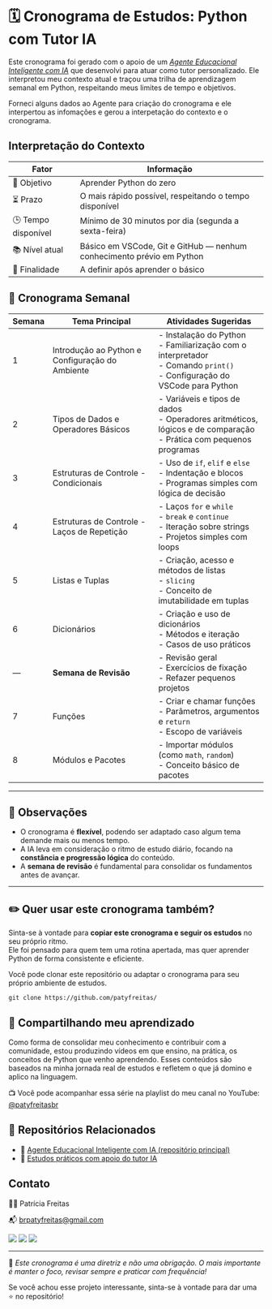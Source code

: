 # 🗓️ Cronograma de Estudos: Python com Tutor IA

Este cronograma foi gerado com o apoio de um [*Agente Educacional Inteligente com IA*](https://github.com/patyfreitasbr/agente-educacional-ia) que desenvolvi para atuar como tutor personalizado. Ele interpretou meu contexto atual e traçou uma trilha de aprendizagem semanal em Python, respeitando meus limites de tempo e objetivos.


Forneci alguns dados ao Agente para criação do cronograma e ele interpertou as infomações e gerou a interpetação do contexto e o cronograma.

## Interpretação do Contexto

| Fator                  | Informação                                                                 |
|------------------------|----------------------------------------------------------------------------|
| 🎯 Objetivo            | Aprender Python do zero                                                  |
| ⏳ Prazo               | O mais rápido possível, respeitando o tempo disponível                     |
| 🕒 Tempo disponível    | Mínimo de 30 minutos por dia (segunda a sexta-feira)                       |
| 📚 Nível atual         | Básico em VSCode, Git e GitHub — nenhum conhecimento prévio em Python     |
| 🧭 Finalidade          | A definir após aprender o básico                                            |



## 📘 Cronograma Semanal

| Semana | Tema Principal                              | Atividades Sugeridas                                                                 |
|--------|----------------------------------------------|----------------------------------------------------------------------------------------|
| 1      | Introdução ao Python e Configuração do Ambiente | - Instalação do Python<br>- Familiarização com o interpretador<br>- Comando `print()`<br>- Configuração do VSCode para Python |
| 2      | Tipos de Dados e Operadores Básicos         | - Variáveis e tipos de dados<br>- Operadores aritméticos, lógicos e de comparação<br>- Prática com pequenos programas         |
| 3      | Estruturas de Controle - Condicionais       | - Uso de `if`, `elif` e `else`<br>- Indentação e blocos<br>- Programas simples com lógica de decisão |
| 4      | Estruturas de Controle - Laços de Repetição | - Laços `for` e `while`<br>- `break` e `continue`<br>- Iteração sobre strings<br>- Projetos simples com loops   |
| 5      | Listas e Tuplas                             | - Criação, acesso e métodos de listas<br>- `slicing`<br>- Conceito de imutabilidade em tuplas  |
| 6      | Dicionários                                 | - Criação e uso de dicionários<br>- Métodos e iteração<br>- Casos de uso práticos     |
| —      | **Semana de Revisão**                       | - Revisão geral<br>- Exercícios de fixação<br>- Refazer pequenos projetos             |
| 7      | Funções                                     | - Criar e chamar funções<br>- Parâmetros, argumentos e `return`<br>- Escopo de variáveis |
| 8      | Módulos e Pacotes                           | - Importar módulos (como `math`, `random`)<br>- Conceito básico de pacotes           |

---

## 📌 Observações

- O cronograma é **flexível**, podendo ser adaptado caso algum tema demande mais ou menos tempo.
- A IA leva em consideração o ritmo de estudo diário, focando na **constância e progressão lógica** do conteúdo.
- A **semana de revisão** é fundamental para consolidar os fundamentos antes de avançar.

---

## ✏️ Quer usar este cronograma também?

Sinta-se à vontade para **copiar este cronograma e seguir os estudos** no seu próprio ritmo.  
Ele foi pensado para quem tem uma rotina apertada, mas quer aprender Python de forma consistente e eficiente.

Você pode clonar este repositório ou adaptar o cronograma para seu próprio ambiente de estudos.

```
git clone https://github.com/patyfreitas/
```

## 🎥 Compartilhando meu aprendizado
Como forma de consolidar meu conhecimento e contribuir com a comunidade, estou produzindo vídeos em que ensino, na prática, os conceitos de Python que venho aprendendo.
Esses conteúdos são baseados na minha jornada real de estudos e refletem o que já domino e aplico na linguagem.

📺 Você pode acompanhar essa série na playlist do meu canal no YouTube: [@patyfreitasbr](https://www.youtube.com/playlist?list=PLD43g8rRK7j3VnqVQ-edA1DtwAlYUrb-j)
 


## 🔗 Repositórios Relacionados

- 🤖 [Agente Educacional Inteligente com IA (repositório principal)](https://github.com/patyfreitasbr/agente-educacional-ia)
- 📂 [Estudos práticos com apoio do tutor IA]()



## Contato

👩‍💻 Patrícia Freitas

📬 brpatyfreitas@gmail.com
<div>
  <a href="https://www.linkedin.com/in/patyfreitasbr"><img src="https://img.shields.io/badge/LinkedIn-0077B5?style=for-the-badge&logo=linkedin&logoColor=white" target="_blank"></a></>
  <a href="https://www.instagram.com/patyfreitasbr"><img src="https://img.shields.io/badge/Instagram-E4405F?style=for-the-badge&logo=instagram&logoColor=white" target="_blank"></a></>
 <a href="https://www.youtube.com/@patyfreitasbr"><img src="https://img.shields.io/badge/YouTube-FF0000?style=for-the-badge&logo=youtube&logoColor=white" target="_blank"></a></>
</div> 

---

📍 _Este cronograma é uma diretriz e não uma obrigação. O mais importante é manter o foco, revisar sempre e praticar com frequência!_


Se você achou esse projeto interessante, sinta-se à vontade para dar uma ⭐ no repositório!